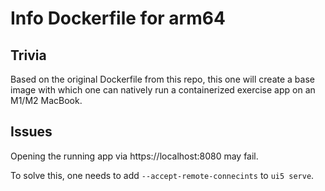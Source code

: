 # Info Dockerfile for arm64

## Trivia

Based on the original Dockerfile from this repo, this one will create a base image with which one can natively run a containerized exercise app on an M1/M2 MacBook.

## Issues

Opening the running app via https://localhost:8080 may fail.

To solve this, one needs to add `--accept-remote-connecints` to `ui5 serve`.
